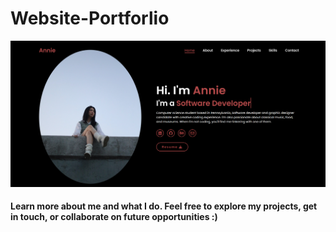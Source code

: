 # Website-Portforlio
![My Portfolio Screenshot](/homesc.png "Portfolio")

#### Learn more about me and what I do. Feel free to explore my projects, get in touch, or collaborate on future opportunities :)
